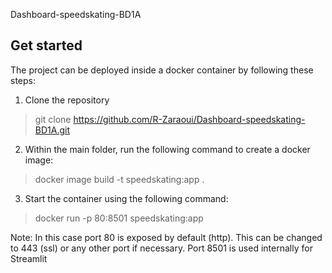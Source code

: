Dashboard-speedskating-BD1A

## Get started

The project can be deployed inside a docker container by following these steps:

1. Clone the repository 

> git clone https://github.com/R-Zaraoui/Dashboard-speedskating-BD1A.git

2. Within the main folder, run the following command to create a docker image:

> docker image build -t speedskating:app .

3. Start the container using the following command:

> docker run -p 80:8501 speedskating:app

Note: In this case port 80 is exposed by default (http). This can be changed to 443 (ssl) or any other port if necessary. Port 8501 is used internally for Streamlit
